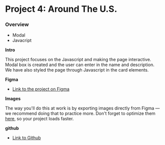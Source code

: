 # Project 4: Around The U.S.

### Overview

- Modal
- Javacript

**Intro**

This project focuses on the Javascript and making the page interactive. Modal box is created and the user can enter in the name and description. We have also styled the page through Javascript in the card elements.

**Figma**

- [Link to the project on Figma](https://www.figma.com/file/EO5AaNCuzzFL7X5gSY7HwQ/Sprint-4_-Around-The-U.S.-_-desktop-%2B-mobile?type=design&mode=design)

**Images**

The way you'll do this at work is by exporting images directly from Figma — we recommend doing that to practice more. Don't forget to optimize them [here](https://tinypng.com/), so your project loads faster.

**github**

- [Link to Github](https://etice60.github.io/se_project_aroundtheus/)
